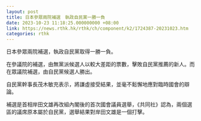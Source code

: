 ```yaml
---
layout: post
title: 日本參眾兩院補選　執政自民黨一勝一負
date: 2023-10-23 11:18:25.000000000 +08:00
link: https://news.rthk.hk/rthk/ch/component/k2/1724387-20231023.htm
categories: rthk
---
```


日本參眾兩院補選，執政自民黨取得一勝一負。

在參議院的補選，由無黨派候選人以較大差距的票數，擊敗自民黨推薦的新人。而在眾議院補選，由自民黨候選人勝出。

自民黨幹事長茂木敏充表示，將謙虛接受結果，並毫不鬆懈地應對臨時國會的辯論。

補選是首相岸田文雄再改組內閣後的首次國會議員選舉，《共同社》認為，兩個選區的議席原本屬於自民黨，選舉結果對岸田文雄是一個打擊。
